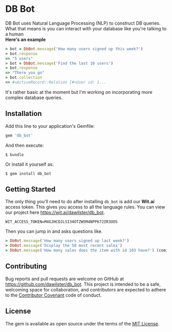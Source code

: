# DB Bot

DB Bot uses Natural Language Processing (NLP) to construct DB queries. What that means is you can interact with your database like you're talking to a human  
**Here's an example**

```ruby
> bot = DbBot.message('How many users signed up this week?')
> bot.response
=> "5 users"
> bot = DbBot.message('Find the last 10 users') 
> bot.response
=> "There you go"
> bot.collection
=> #<ActiveRecord::Relation [#<User id: 1...
```
It's rather basic at the moment but I'm working on incorporating more complex database queries.

## Installation

Add this line to your application's Gemfile:

```ruby
gem 'db_bot'
```

And then execute:

    $ bundle

Or install it yourself as:

    $ gem install db_bot

## Getting Started
The only thing you'll need to do after installing `db_bot` is add our **Wit.ai** access token. This gives you access to all the language rules. You can view our project here https://wit.ai/dawilster/db_bot. 

```
WIT_ACCESS_TOKEN=M4GJHCDJLSI34OTZW5M4NPP672IR3UOS
```

Then you can jump in and asks questions like. 
```ruby
> DbBot.message('How many users signed up last week?')
> DbBot.message('Display the 50 most recent sales')
> DbBot.message('How many sales does the item with id 103 have?') (coming soon)
```

## Contributing

Bug reports and pull requests are welcome on GitHub at https://github.com/dawilster/db_bot. This project is intended to be a safe, welcoming space for collaboration, and contributors are expected to adhere to the [Contributor Covenant](http://contributor-covenant.org) code of conduct.


## License

The gem is available as open source under the terms of the [MIT License](http://opensource.org/licenses/MIT).

